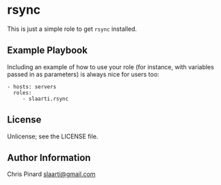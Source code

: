 # rsync

This is just a simple role to get `rsync` installed.

Example Playbook
----------------

Including an example of how to use your role (for instance, with variables passed in as parameters) is always nice for users too:

    - hosts: servers
      roles:
         - slaarti.rsync

License
-------

Unlicense; see the LICENSE file.

Author Information
------------------

Chris Pinard <slaarti@gmail.com>
